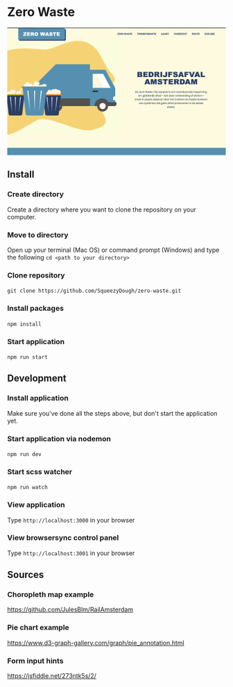 # Zero Waste
![](https://github.com/SqueezyDough/zero-waste/blob/master/lib/github-files/intro.png?)


## Install
### Create directory
Create a directory where you want to clone the repository on your computer.

### Move to directory
Open up your terminal (Mac OS) or command prompt (Windows) and type the following
```cd <path to your directory>```

### Clone repository
```git clone https://github.com/SqueezyDough/zero-waste.git```

### Install packages
```npm install```

### Start application
```npm run start```

## Development
### Install application
Make sure you've done all the steps above, but don't start the application yet.

### Start application via nodemon
```npm run dev```

### Start scss watcher
```npm run watch```

### View application
Type `http://localhost:3000` in your browser

### View browsersync control panel
Type `http://localhost:3001` in your browser

## Sources
### Choropleth map example
https://github.com/JulesBlm/RailAmsterdam

### Pie chart example
https://www.d3-graph-gallery.com/graph/pie_annotation.html

### Form input hints
https://jsfiddle.net/273ntk5s/2/
